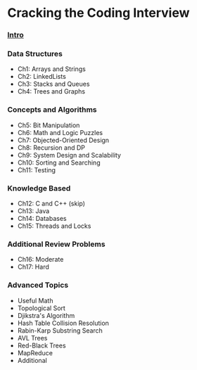 # Cracking the Coding Interview

### [Intro](ch0-intro/concepts/README.md)

### Data Structures

- Ch1: Arrays and Strings
- Ch2: LinkedLists
- Ch3: Stacks and Queues
- Ch4: Trees and Graphs

### Concepts and Algorithms

- Ch5: Bit Manipulation
- Ch6: Math and Logic Puzzles
- Ch7: Objected-Oriented Design
- Ch8: Recursion and DP
- Ch9: System Design and Scalability
- Ch10: Sorting and Searching
- Ch11: Testing

### Knowledge Based

- Ch12: C and C++ (skip)
- Ch13: Java
- Ch14: Databases
- Ch15: Threads and Locks

### Additional Review Problems

- Ch16: Moderate
- Ch17: Hard

### Advanced Topics

- Useful Math
- Topological Sort
- Djikstra's Algorithm
- Hash Table Collision Resolution
- Rabin-Karp Substring Search
- AVL Trees
- Red-Black Trees
- MapReduce
- Additional

